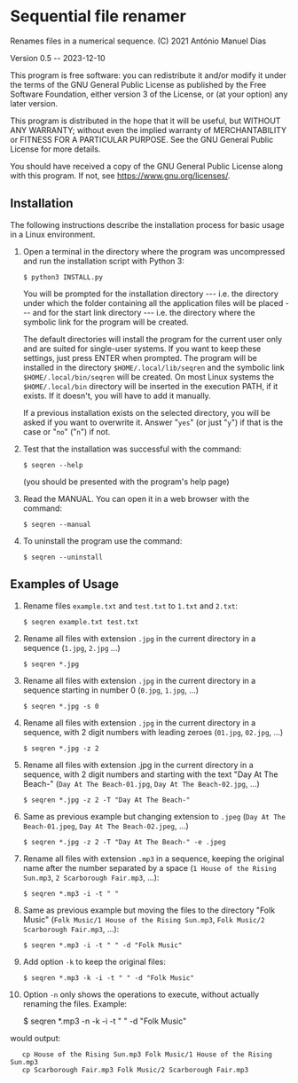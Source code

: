 Sequential file renamer
=======================

Renames files in a numerical sequence.
(C) 2021 António Manuel Dias

Version 0.5 -- 2023-12-10

This program is free software: you can redistribute it and/or modify
it under the terms of the GNU General Public License as published by
the Free Software Foundation, either version 3 of the License, or
(at your option) any later version.

This program is distributed in the hope that it will be useful,
but WITHOUT ANY WARRANTY; without even the implied warranty of
MERCHANTABILITY or FITNESS FOR A PARTICULAR PURPOSE.  See the
GNU General Public License for more details.

You should have received a copy of the GNU General Public License
along with this program.  If not, see <https://www.gnu.org/licenses/>.


Installation
------------

The following instructions describe the installation process for basic usage
in a Linux environment.

1. Open a terminal in the directory where the program was uncompressed and run
   the installation script with Python 3:

       $ python3 INSTALL.py

   You will be prompted for the installation directory --- i.e. the directory
   under which the folder containing all the application files will be placed
   --- and for the start link directory --- i.e. the directory where the
   symbolic link for the program will be created.

   The default directories will install the program for the current user only
   and are suited for single-user systems.  If you want to keep these
   settings, just press ENTER when prompted.  The program will be installed in
   the directory `$HOME/.local/lib/seqren` and the symbolic link
   `$HOME/.local/bin/seqren` will be created.  On most Linux systems the
   `$HOME/.local/bin` directory will be inserted in the execution PATH, if it
   exists. If it doesn't, you will have to add it manually.

   If a previous installation exists on the selected directory, you will be
   asked if you want to overwrite it.  Answer "`yes`" (or just "`y`") if that
   is the case or "`no`" ("`n`") if not.

2. Test that the installation was successful with the command:

       $ seqren --help

   (you should be presented with the program's help page)

3. Read the MANUAL.  You can open it in a web browser with the command:

       $ seqren --manual

4. To uninstall the program use the command:

       $ seqren --uninstall


Examples of Usage
-----------------

1. Rename files `example.txt` and `test.txt` to `1.txt` and `2.txt`:

       $ seqren example.txt test.txt

2. Rename all files with extension `.jpg` in the current directory
   in a sequence (`1.jpg`, `2.jpg` ...)

       $ seqren *.jpg

3. Rename all files with extension `.jpg` in the current directory
   in a sequence starting in number 0 (`0.jpg`, `1.jpg`, ...)

       $ seqren *.jpg -s 0

4. Rename all files with extension `.jpg` in the current directory
   in a sequence, with 2 digit numbers with leading zeroes
   (`01.jpg`, `02.jpg`, ...)

       $ seqren *.jpg -z 2

5. Rename all files with extension .jpg in the current directory
   in a sequence, with 2 digit numbers and starting with the text
   "Day At The Beach-" (`Day At The Beach-01.jpg`,
   `Day At The Beach-02.jpg`, ...)

       $ seqren *.jpg -z 2 -T "Day At The Beach-"

6. Same as previous example but changing extension to `.jpeg`
   (`Day At The Beach-01.jpeg`, `Day At The Beach-02.jpeg`, ...)

       $ seqren *.jpg -z 2 -T "Day At The Beach-" -e .jpeg

7. Rename all files with extension `.mp3` in a sequence, keeping
   the original name after the number separated by a space
   (`1 House of the Rising Sun.mp3`, `2 Scarborough Fair.mp3`, ...):

       $ seqren *.mp3 -i -t " "

8. Same as previous example but moving the files to the directory
   "Folk Music" (`Folk Music/1 House of the Rising Sun.mp3`,
   `Folk Music/2 Scarborough Fair.mp3`, ...):

       $ seqren *.mp3 -i -t " " -d "Folk Music"

9. Add option `-k` to keep the original files:

       $ seqren *.mp3 -k -i -t " " -d "Folk Music"

10. Option `-n` only shows the operations to execute, without actually
    renaming the files. Example:

       $ seqren *.mp3 -n -k -i -t " " -d "Folk Music"

   would output:

       cp House of the Rising Sun.mp3 Folk Music/1 House of the Rising Sun.mp3
       cp Scarborough Fair.mp3 Folk Music/2 Scarborough Fair.mp3
